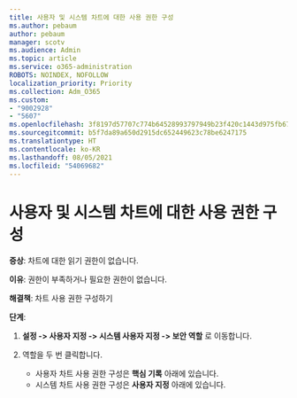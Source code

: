 ```yaml
---
title: 사용자 및 시스템 차트에 대한 사용 권한 구성
ms.author: pebaum
author: pebaum
manager: scotv
ms.audience: Admin
ms.topic: article
ms.service: o365-administration
ROBOTS: NOINDEX, NOFOLLOW
localization_priority: Priority
ms.collection: Adm_O365
ms.custom:
- "9002928"
- "5607"
ms.openlocfilehash: 3f8197d57707c774b64528993797949b23f420c1443d975fb676e3cc43b40faf
ms.sourcegitcommit: b5f7da89a650d2915dc652449623c78be6247175
ms.translationtype: HT
ms.contentlocale: ko-KR
ms.lasthandoff: 08/05/2021
ms.locfileid: "54069682"
---
```

# <a name="configure-privilege-for-user-and-system-chart"></a>사용자 및 시스템 차트에 대한 사용 권한 구성

**증상**: 차트에 대한 읽기 권한이 없습니다.

**이유**: 권한이 부족하거나 필요한 권한이 없습니다.

**해결책**: 차트 사용 권한 구성하기

**단계**:

1. **설정 -> 사용자 지정 -> 시스템 사용자 지정 -> 보안 역할** 로 이동합니다.

2. 역할을 두 번 클릭합니다.

    - 사용자 차트 사용 권한 구성은 **핵심 기록** 아래에 있습니다.
    - 시스템 차트 사용 권한 구성은 **사용자 지정** 아래에 있습니다.

